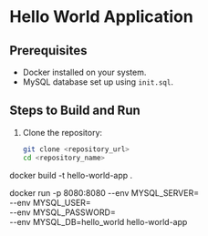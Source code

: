 # Hello World Application

## Prerequisites
- Docker installed on your system.
- MySQL database set up using `init.sql`.

## Steps to Build and Run

1. Clone the repository:
   ```bash
   git clone <repository_url>
   cd <repository_name>

docker build -t hello-world-app .

docker run -p 8080:8080 --env MYSQL_SERVER=<server> \
                         --env MYSQL_USER=<user> \
                         --env MYSQL_PASSWORD=<password> \
                         --env MYSQL_DB=hello_world hello-world-app

